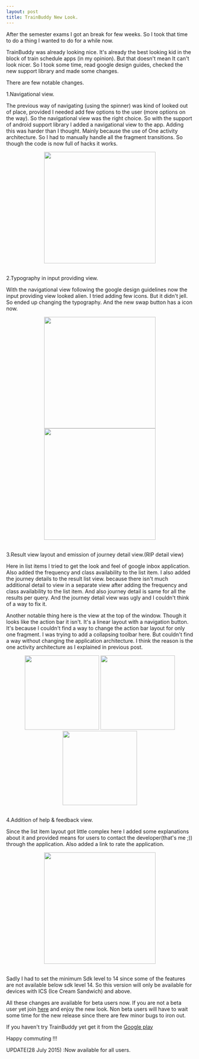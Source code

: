 ```yaml
---
layout: post
title: TrainBuddy New Look.
---
```


After the semester exams I got an break for few weeks. So I took that time to do a thing I wanted to do for a while now.

TrainBuddy was already looking nice. It's already the best looking kid in the block of train schedule apps (in my opinion). But that doesn't mean It can't look nicer. So I took some time, read google design guides, checked the new support library and made some changes.

There are few notable changes.

1.Navigational view.

The previous way of navigating (using the spinner) was kind of looked out of place, provided I needed add few options to the user (more options on the way). So the navigational view was the right choice. So with the support of android support library I added a navigational view to the app. Adding this was harder than I thought. Mainly because the use of One activity architecture. So I had to manually handle all the fragment transitions. So though the code is now full of hacks it works.

<div align="center"><img src="{{ site.baseurl }}/assets/trainBuddy_new_look/navigation_new.png" style="width: 300px;"></div></br>

2.Typography in input providing view.

With the navigational view following the google design guidelines now the input providing view looked alien. I tried adding few icons. But it didn't jell. So ended up changing the typography. And the new swap button has a icon now.

<div align="center"><img src="{{ site.baseurl }}/assets/trainBuddy_new_look/user_in_old.webp" style="width: 300px;">  <img src="{{ site.baseurl }}/assets/trainBuddy_new_look/user_in_new.png" style="width: 300px;">  </div></br>

3.Result view layout and emission of journey detail view.(RIP detail view)

Here in list items I tried to get the look and feel of google inbox application. Also added the frequency and class availability to the list item. I also added the journey details to the result list view. because there isn't much additional detail to view in a separate view after adding the frequency and class availability to the list item. And also journey detail is same for all the results per query. And the journey detail view was ugly and I couldn't think of a way to fix it.

Another notable thing here is the view at the top of the window. Though it looks like the action bar it isn't. It's a linear layout with a navigation button. It's because I couldn't find a way to change the action bar layout for only one fragment. I was trying to add a collapsing toolbar here. But couldn't find a way without changing the application architecture. I think the reason is the one activity architecture as I explained in previous post.

<div align="center"><img src="{{ site.baseurl }}/assets/trainBuddy_new_look/result_list_old.webp" style="width: 200px;">   <img src="{{ site.baseurl }}/assets/trainBuddy_new_look/result_detail_old.webp" style="width: 200px;">  <img src="{{ site.baseurl }}/assets/trainBuddy_new_look/result_list_new.png" style="width: 200px;">  </div></br>

4.Addition of help & feedback view.

Since the list item layout got little complex here I added some explanations about it and provided means for users to contact the developer(that's me ;)) through the application. Also added a link to rate the application.

<div align="center"><img src="{{ site.baseurl }}/assets/trainBuddy_new_look/help.png" style="width: 300px;"></div></br>

Sadly I had to set the minimum Sdk level to 14 since some of the features are not available below sdk level 14. So this version will only be available for devices with ICS (Ice Cream Sandwich) and above.

All these changes are available for beta users now. If you are not a beta user yet join [here](https://plus.google.com/communities/111728508620143036732) and enjoy the new look. Non beta users will have to wait some time for the new release since there are few minor bugs to iron out.

If you haven't try TrainBuddy yet get it from the [Google play](https://play.google.com/store/apps/details?id=com.kasungamlath.trainbuddy)

Happy commuting !!!

UPDATE(28 July 2015) :Now available for all users.

